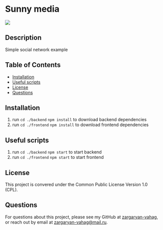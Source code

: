 # Sunny media
![](https://img.shields.io/badge/license-Common%20Public%20License%20Version%201.0%20(CPL)-blue?style=flat-square)

## Description
Simple social network example

## Table of Contents
* [Installation](#installation)
* [Useful scripts](#usage)
* [License](#license)
* [Questions](#questions)

## Installation
1. run `cd ./backend` `npm install` to download backend dependencies
1. run `cd ./frontend` `npm install` to download frontend dependencies

## Useful scripts
1. run `cd ./backend` `npm start` to start backend
2. run `cd ./frontend` `npm start` to start frontend

## License
This project is convered under the Common Public License Version 1.0 (CPL).

## Questions
For questions about this project, please see my GitHub at [zargaryan-vahag](https://github.com/zargaryan-vahag), or reach out by email at zargaryan-vahag@mail.ru.